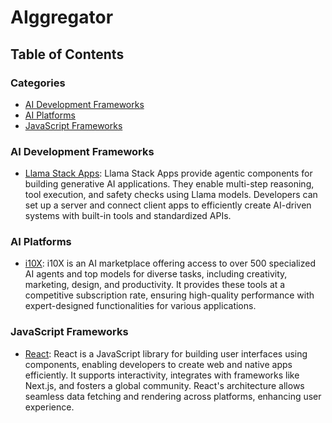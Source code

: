# AIggregator

## Table of Contents

<!-- CATEGORY ANCHORS START -->
### Categories
- [AI Development Frameworks](#ai-development-frameworks)
- [AI Platforms](#ai-platforms)
- [JavaScript Frameworks](#javascript-frameworks)
<!-- CATEGORY ANCHORS END -->

### AI Development Frameworks
- [Llama Stack Apps](https://github.com/llamastack/llama-stack-apps): Llama Stack Apps provide agentic components for building generative AI applications. They enable multi-step reasoning, tool execution, and safety checks using Llama models. Developers can set up a server and connect client apps to efficiently create AI-driven systems with built-in tools and standardized APIs.

### AI Platforms
- [i10X](https://i10x.ai/): i10X is an AI marketplace offering access to over 500 specialized AI agents and top models for diverse tasks, including creativity, marketing, design, and productivity. It provides these tools at a competitive subscription rate, ensuring high-quality performance with expert-designed functionalities for various applications.

### JavaScript Frameworks
- [React](https://react.dev): React is a JavaScript library for building user interfaces using components, enabling developers to create web and native apps efficiently. It supports interactivity, integrates with frameworks like Next.js, and fosters a global community. React's architecture allows seamless data fetching and rendering across platforms, enhancing user experience.